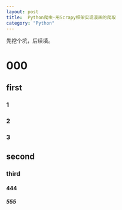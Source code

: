 ```yaml
---
layout: post
title:  Python爬虫-用Scrapy框架实现漫画的爬取
category: "Python"
---
```


先挖个坑，后续填。

# 000

## first

### 1

### 2

### 3

## second

### third

#### 444


##### 555